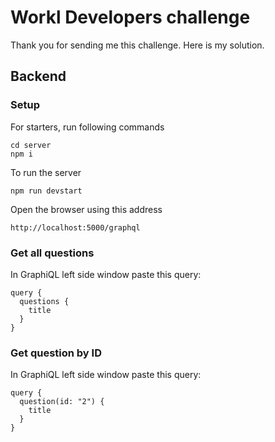 # Workl Developers challenge

Thank you for sending me this challenge. Here is my solution.
## Backend

### Setup
For starters, run following commands
```
cd server
npm i
```

To run the server
```
npm run devstart
```

Open the browser using this address
```
http://localhost:5000/graphql
```

### Get all questions

In GraphiQL left side window paste this query:
```
query {
  questions {
    title
  }
}
```

### Get question by ID

In GraphiQL left side window paste this query:
```
query {
  question(id: "2") {
    title
  }
}
```